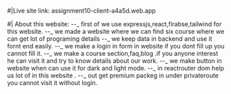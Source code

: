 #|Live site link: assignment10-client-a4a5d.web.app

#| About this website:
--_ first of we use expressjs,react,firabse,tailwind for this website.
--_ we made a website where we can find six course where we can get lot of
programing details
--_ we keep data in backend and use it fornt end easily.
--_ we make a login in form in website if you dont fill up you cannot fill it.
--_ we make a course section,faq,blog .if you anyone interest he can visit it and try
to know details about our work.
--_ we make button in website when can use it for dark and light mode.
--_ in reactrouter dom help us lot of in this website .
--_ out get premium packeg in under privateroute you cannot visit it without login.
